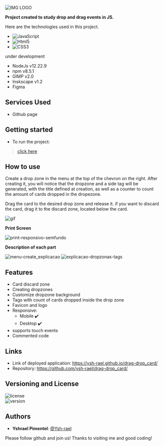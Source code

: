 ![IMG LOGO](https://user-images.githubusercontent.com/79410863/199850943-5ffe79e9-4614-40ca-bd27-8f09ced420fe.png)

**Project created to study drop and drag events in JS.**

Here are the technologies used in this project.
 

* ![JavaScript](https://img.shields.io/badge/-JavaScript-05122A?style=flat&logo=javascript)
* ![Html5](https://img.shields.io/badge/-HTML5-05122A?style=flat&logo=html5)
* ![CSS3](https://img.shields.io/badge/-CSS3-05122A?style=flat&logo=css3)

under development
* NodeJs v12.22.9
* npm v8.5.1
* GIMP v2.0
* Inskscape v1.2
* Figma
 
## Services Used
* Github page
 
## Getting started
* To run the project:
>    [click here](https://ysh-rael.github.io/drag-drop_card/)
 
## How to use
 
<p>
	Create a drop zone in the menu at the top of the chevron on the right. After creating it, you will notice that the dropzone and a side tag will be generated, with the title defined at creation, as well as a counter to count the amount of cards dropped in the dropezone.
</p>

<p>
	Drag the card to the desired drop zone and release it. if you want to discard the card, drag it to the discard zone, located below the card.
</p>

![gif](https://j.gifs.com/MZN3.gif)<br>

[//]: # "https://gifs.com/gif/inputrange2-1-MZN4O3 ---> link do gif otimizado alternativo"
	
	
**Print Screen<br>**

![print-responsivo-semfundo](https://user-images.githubusercontent.com/79410863/199864827-0ccd6a68-17b6-4dde-bafc-536a8b485d11.png)

**Description of each part**<br>

![menu-create_explicacao](https://user-images.githubusercontent.com/79410863/199863082-b78207f7-66a3-49bb-9845-d9a77abdbc1f.png)
![explicacao-dropzonas-tags](https://user-images.githubusercontent.com/79410863/199863192-00996735-fe74-4010-8450-61e7857d60b5.png)



	
 
 
## Features
 
 * Card discard zone
 * Creating dropzones
 * Customize dropzone background
 * Tags with count of cards dropped inside the drop zone
 * Favicon and logo
 * Responsive:
	- Mobile  ✔️
	- Desktop  ✔️
* supports touch events
* Commented code
 
 
## Links
 
  - Link of deployed application: https://ysh-rael.github.io/drag-drop_card/
  - Repository: https://github.com/ysh-rael/drag-drop_card/
 
 
## Versioning and License

![license](https://img.shields.io/github/license/ysh-rael/drag-drop_card)<br>
![version](https://img.shields.io/github/package-json/v/ysh-rael/drag-drop_card)
 
## Authors
 
* **Yshrael Pimentel**: [@Ysh-rael](https://github.com/ysh-rael)
 
 
Please follow github and join us!
Thanks to visiting me and good coding!







